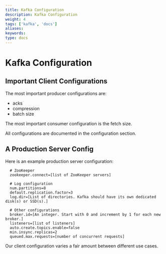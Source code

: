 ```yaml
---
title: Kafka Configuration
description: Kafka Configuration
weight: 4
tags: ['kafka', 'docs']
aliases: 
keywords: 
type: docs
---
```


# Kafka Configuration

## Important Client Configurations

The most important producer configurations are: 

  * acks
  * compression
  * batch size

The most important consumer configuration is the fetch size. 

All configurations are documented in the configuration section. 

## A Production Server Config

Here is an example production server configuration: 
    
    
      # ZooKeeper
      zookeeper.connect=[list of ZooKeeper servers]
    
      # Log configuration
      num.partitions=8
      default.replication.factor=3
      log.dir=[List of directories. Kafka should have its own dedicated disk(s) or SSD(s).]
    
      # Other configurations
      broker.id=[An integer. Start with 0 and increment by 1 for each new broker.]
      listeners=[list of listeners]
      auto.create.topics.enable=false
      min.insync.replicas=2
      queued.max.requests=[number of concurrent requests]

Our client configuration varies a fair amount between different use cases. 
